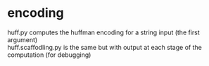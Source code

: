 # encoding
huff.py computes the huffman encoding for a string input (the first argument)<br>
huff.scaffodling.py is the same but with output at each stage of the computation (for debugging)

